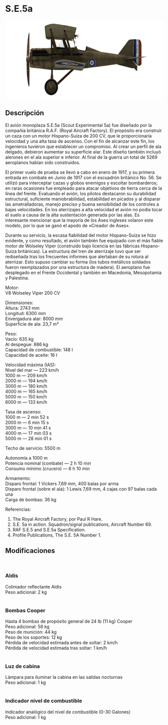 # S.E.5a  
  
![se5a](../images/se5a.png)  
  
## Descripción  
  
El avión monoplaza S.E.5a (Scout Experimental 5a) fue diseñado por la compañía británica R.A.F. (Royal Aircraft Factory). El propósito era construir un caza con un motor Hispano-Suiza de 200 CV, que le proporcionaría velocidad y una alta tasa de ascenso. Con el fin de alcanzar este fin, los ingenieros tuvieron que establecer un compromiso. Al crear un perfil de ala delgado, debieron aumentar su superficie alar. Este diseño también incluyó alerones en el ala superior e inferior. Al final de la guerra un total de 5269 aeroplanos habían sido construidos.  
  
El primer vuelo de prueba se llevó a cabo en enero de 1917, y su primera entrada en combate en Junio de 1917 con el escuadrón británico No. 56. Se utilizó para interceptar cazas y globos enemigos y escoltar bombarderos; en raras ocasiones fue empleado para atacar objetivos de tierra cerca de la línea del frente. Evaluando el avión, los pilotos destacaron su durabilidad estructural, suficiente maniobrabilidad, estabilidad en picados y al disparar las ametralladoras, manejo preciso y buena sensibilidad de los controles a bajas velocidades. En los aterrizajes a alta velocidad el avión no podía tocar el suelo a causa de la alta sustentación generada por las alas. Es interesante mencionar que la mayoría de los Ases ingleses volaron este modelo, por lo que se ganó el apodo de «Creador de Ases».  
  
Durante su servicio, la escasa fiabilidad del motor Hispano-Suiza se hizo evidente, y como resultado, el avión también fue equipado con el más fiable motor de Wolseley Viper (construido bajo licencia en las fábricas Hispano-Suiza británicas). La estructura del tren de aterrizaje tuvo que ser rediseñada tras los frecuentes informes que alertaban de su rotura al aterrizar. Esto supuso cambiar su forma (los tubos metálicos soldados fueron reemplazados por una estructura de madera). El aeroplano fue desplegado en el Frente Occidental y también en Macedonia, Mesopotamia y Palestina.   
  
  
Motor:  
V8 Wolseley Viper 200 CV  
  
Dimensiones:  
Altura: 2743 mm  
Longitud: 6300 mm  
Envergadura alar: 8000 mm  
Superficie de ala: 23,7 m²  
  
Peso:  
Vacío: 635 kg  
Al despegue: 886 kg  
Capacidad de combustible: 148 l  
Capacidad de aceite: 16 l  
  
Velocidad máxima (IAS):  
Nivel del mar — 223 km/h  
1000 m — 209 km/h  
2000 m — 194 km/h  
3000 m — 180 km/h  
4000 m — 165 km/h  
5000 m — 150 km/h  
6000 m — 133 km/h  
  
Tasa de ascenso:  
1000 m —  2 min 52 s  
2000 m —  6 min 15 s  
3000 m — 10 min 41 s  
4000 m — 17 min 03 s  
5000 m — 28 min 01 s  
  
Techo de servicio: 5500 m  
  
Autonomía a 1000 m  
Potencia nominal (combate) — 2 h 10 min  
Consumo mínimo (crucero) — 6 h 10 min  
  
Armamento:  
Disparo frontal: 1 Vickers 7,69 mm, 400 balas por arma  
Disparo frontal (sobre el ala): 1 Lewis 7,69 mm, 4 cajas con 97 balas cada una  
Carga de bombas: 36 kg  
  
Referencias:  
1) The Royal Aircraft Factory, por Paul R Hare.  
2) S.E. 5a in action. Squadron/signal publications, Aircraft Number 69.  
3) RAF S.E.5 and S.E.5a Specification.  
4) Profile Publications, The S.E. 5A Number 1.  
  
## Modificaciones  
  ﻿
  
### Aldis  
  
Colimador reflectante Aldis  
Peso adicional: 2 kg  
  ﻿
  
### Bombas Cooper  
  
Hasta 4 bombas de propósito general de 24 lb (11 kg) Cooper  
Peso adicional: 56 kg  
Peso de munición: 44 kg  
Peso de los soportes: 12 kg  
Pérdida de velocidad estimada antes de soltar: 2 km/h  
Pérdida de velocidad estimada tras soltar: 1 km/h  
  ﻿
  
### Luz de cabina  
  
Lámpara para iluminar la cabina en las salidas nocturnas  
Peso adicional: 1 kg  
  ﻿
  
### Indicador nivel de combustible  
  
Indicador analógico del nivel de combustible (0-30 Galones)  
Peso adicional: 1 kg  
